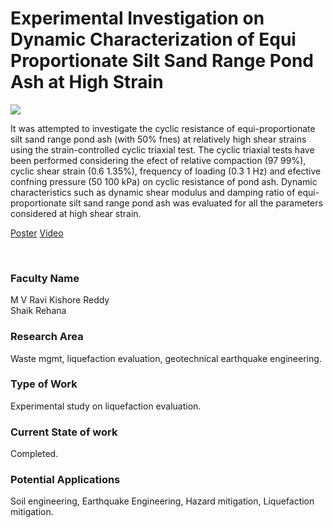 # Experimental Investigation on Dynamic Characterization of Equi Proportionate Silt Sand Range Pond Ash at High Strain

![](https://i.imgur.com/iwCct97.png)

It was attempted to investigate the cyclic resistance of equi-proportionate silt sand range pond ash (with 50% fnes) at relatively high shear strains using the strain-controlled cyclic triaxial test. The cyclic triaxial tests have been performed considering the efect of relative compaction (97 99%), cyclic shear strain (0.6 1.35%), frequency of loading (0.3 1 Hz) and efective confning pressure (50 100 kPa) on cyclic resistance of pond ash. Dynamic characteristics such as dynamic shear modulus and damping ratio of equi-proportionate silt sand range pond ash was evaluated for all the parameters considered at high shear strain.

[Poster](25.%20Experimental%20Investigation%20on%20Dynamic%20Characterization%20of%20Equi%20Proportionate%20Silt%20Sand%20Range%20Pond%20Ash%20at%20High%20Strain.pdf)
[Video](https://youtu.be/bV-kRs9ZBkA)

<br>


### Faculty Name

M V Ravi Kishore Reddy<br>
Shaik Rehana


### Research Area

Waste mgmt, liquefaction evaluation, geotechnical earthquake engineering.


### Type of Work

Experimental study on liquefaction evaluation.


### Current State of work

Completed.


### Potential Applications

Soil engineering, Earthquake Engineering, Hazard mitigation, Liquefaction mitigation.
